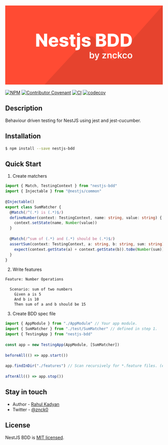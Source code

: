 <p align="center">
  <img alt="NestJS BDD" src="https://raw.githubusercontent.com/znckco/nestjs-bdd/master/.assets/cover.png"/>
</p>

<p align="center">

[![NPM](https://img.shields.io/npm/v/nestjs-bdd)](https://www.npmjs.com/package/nestjs-bdd)
[![Contributor Covenant](https://img.shields.io/badge/Contributor%20Covenant-v2.0%20adopted-ff69b4.svg)](CODE_OF_CONDUCT.md)
[![CI](https://github.com/znckco/nestjs-bdd/workflows/CI/badge.svg)](https://github.com/znckco/nestjs-bdd/actions?query=workflow%3ACI)
[![codecov](https://codecov.io/gh/znckco/nestjs-bdd/branch/master/graph/badge.svg)](https://codecov.io/gh/znckco/nestjs-bdd)

</p>

## Description

Behaviour driven testing for NestJS using jest and jest-cucumber.

## Installation

```bash
$ npm install --save nestjs-bdd
```

## Quick Start

1. Create matchers

```ts
import { Match, TestingContext } from "nestjs-bdd"
import { Injectable } from "@nestjs/common"

@Injectable()
export class SumMatcher {
  @Match(/^(.*) is (.*)$/)
  defineNumber(context: TestingContext, name: string, value: string) {
    context.setState(name, Number(value))
  }

  @Match(/^sum of (.*) and (.*) should be (.*)$/)
  assertSum(context: TestingContext, a: string, b: string, sum: string) {
    expect(context.getState(a) + context.getState(b)).toBe(Number(sum))
  }
}
```

2. Write features

```feature
Feature: Number Operations

  Scenario: sum of two numbers
    Given a is 5
    And b is 10
    Then sum of a and b should be 15
```

3. Create BDD spec file

```ts
import { AppModule } from "./AppModule" // Your app module.
import { SumMatcher } from "./test/SumMatcher" // defined in step 1.
import { TestingApp } from "nestjs-bdd"

const app = new TestingApp(AppModule, [SumMatcher])

beforeAll(() => app.start())

app.findInDir("./features") // Scan recursively for *.feature files. (e.g. defined in step 2.)

afterAll(() => app.stop())
```

## Stay in touch

- Author - [Rahul Kadyan](https://znck.me)
- Twitter - [@znck0](https://twitter.com/znck0)

## License

NestJS BDD is [MIT licensed](LICENSE).
